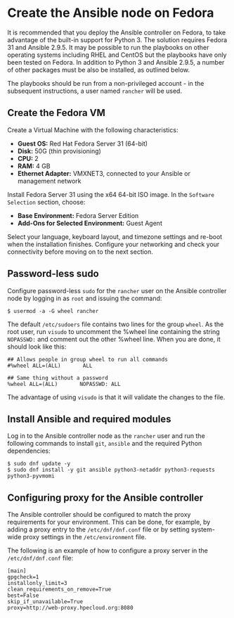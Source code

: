 # Create the Ansible node on Fedora


It is recommended that you deploy the Ansible controller on Fedora, to take advantage of the built-in support for
Python 3. The solution requires Fedora 31 and Ansible 2.9.5. It may be possible to run the playbooks
on other operating systems including RHEL and CentOS but
the playbooks have only been tested on Fedora. In addition to Python 3 and Ansible 2.9.5, a number of other packages
must be also be installed, as outlined below.

The playbooks should be run from a non-privileged account - in the subsequent instructions, a user named `rancher` will be used.

## Create the Fedora VM

Create a Virtual Machine with the following characteristics:

- **Guest OS:** Red Hat Fedora Server 31 (64-bit)
- **Disk:** 50G (thin provisioning)
- **CPU:** 2
- **RAM:** 4 GB
- **Ethernet Adapter:** VMXNET3, connected to your Ansible or management network

Install Fedora Server 31 using the x64 64-bit ISO image.
In the `Software Selection` section, choose:

- **Base Environment:** Fedora Server Edition
- **Add-Ons for Selected Environment:** Guest Agent

Select your language, keyboard layout, and timezone settings and re-boot when the installation finishes. Configure your networking and check your connectivity before moving on to the next section.


## Password-less sudo

Configure password-less `sudo` for the `rancher` user on the Ansible controller node by logging in
as `root` and issuing the command:

```
$ usermod -a -G wheel rancher
```

The default `/etc/sudoers` file contains two lines for the group `wheel`. As the root user, run `visudo` to uncomment
the %wheel line containing the string `NOPASSWD:` and comment out the other %wheel line. When you are done,
it should look like this:

```
## Allows people in group wheel to run all commands
#%wheel ALL=(ALL)       ALL

## Same thing without a password
%wheel ALL=(ALL)       NOPASSWD: ALL
```

The advantage of using `visudo` is that it will validate the changes to the file.


## Install Ansible and required modules

Log in to the Ansible controller node as the `rancher` user and run the following commands to install `git`, `ansible`
and the required Python dependencies:

```
$ sudo dnf update -y 
$ sudo dnf install -y git ansible python3-netaddr python3-requests python3-pyvmomi
```

## Configuring proxy for the Ansible controller

The Ansible controller should be configured to match the proxy requirements for your environment. 
This can be done, for example, by adding a proxy entry to the `/etc/dnf/dnf.conf` file or by setting
system-wide proxy settings in the `/etc/environment` file.

The following is an example of how to configure a proxy server in the `/etc/dnf/dnf.conf` file:

```
[main]
gpgcheck=1
installonly_limit=3
clean_requirements_on_remove=True
best=False
skip_if_unavailable=True
proxy=http://web-proxy.hpecloud.org:8080
```





